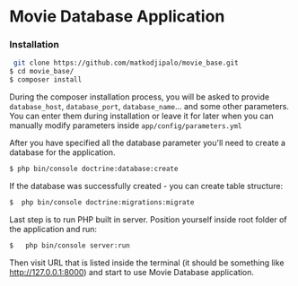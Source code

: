 # Movie Database Application


### Installation

```sh
 git clone https://github.com/matkodjipalo/movie_base.git
$ cd movie_base/
$ composer install
```
During the composer installation process, you will be asked to provide `database_host`, `database_port`, `database_name`... and some other parameters. You can enter them during installation or leave it for later when you can manually modify parameters inside `app/config/parameters.yml`

After you have specified all the database parameter you'll need to create a database for the application.
```sh
$ php bin/console doctrine:database:create
```

If the database was successfully created - you can create table structure:
```sh
$  php bin/console doctrine:migrations:migrate
```

Last step is to run PHP built in server. Position yourself inside root folder of the application and run:
```sh
$   php bin/console server:run
```

Then visit URL that is listed inside the terminal (it should be something like  http://127.0.0.1:8000) and start to use Movie Database application.